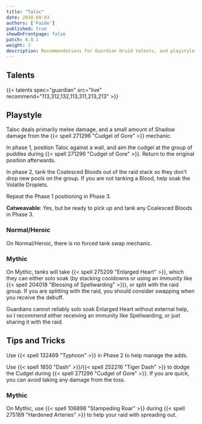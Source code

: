 ```yaml
---
title: "Taloc"
date: 2018-09-03
authors: ['Faide']
published: true
showOnFrontpage: false
patch: 8.0.1
weight: 2
description: Recommendations for Guardian Druid talents, and playstyle, and tips and tricks for Taloc in Uldir, on Normal/Heroic and Mythic difficulties.
---
```



## Talents

{{< talents spec="guardian" src="live" recommend="113,312,132,113,311,213,213" >}}

## Playstyle

Taloc deals primarily melee damage, and a small amount of Shadow damage from the {{< spell 271296 "Cudgel of Gore" >}} mechanic. 

In phase 1, position Taloc against a wall, and aim the cudgel at the group of puddles during {{< spell 271296 "Cudgel of Gore" >}}. Return to the original position afterwards. 

In phase 2, tank the Coalesced Bloods out of the raid stack so they don't drop new pools on the group. If you are not tanking a Blood, help soak the Volatile Droplets.

Repeat the Phase 1 positioning in Phase 3.

**Catweavable**: Yes, but be ready to pick up and tank any Coalesced Bloods in Phase 3.

### Normal/Heroic
On Normal/Heroic, there is no forced tank swap mechanic. 

### Mythic
On Mythic, tanks will take {{< spell 275209 "Enlarged Heart" >}}, which they can either solo soak (by stacking cooldowns or using an immunity like {{< spell 204018 "Blessing of Spellwarding" >}}), or split with the raid group. If you are splitting with the raid, you should consider swapping when you receive the debuff.

Guardians cannot reliably solo soak Enlarged Heart without external help, so I recommend either receiving an immunity like Spellwarding, or just sharing it with the raid.  

## Tips and Tricks

Use {{< spell 132469 "Typhoon" >}} in Phase 2 to help manage the adds.

Use {{< spell 1850 "Dash" >}}/{{< spell 252216 "Tiger Dash" >}} to dodge the Cudgel during {{< spell 271296 "Cudgel of Gore" >}}. If you are quick, you can avoid taking any damage from the toss.

### Mythic
On Mythic, use {{< spell 106898 "Stampeding Roar" >}} during {{< spell 275189 "Hardened Arteries" >}} to help your raid with spreading out.

